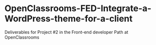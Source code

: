 # OpenClassrooms-FED-Integrate-a-WordPress-theme-for-a-client
Deliverables for Project #2 in the Front-end developer Path at OpenClassrooms
